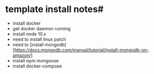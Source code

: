 # template install notes#
- install docker
- get docker daemon running
- install node 10.x
- need to install linux patch 
- need to [install
  mongodb][https://docs.mongodb.com/manual/tutorial/install-mongodb-on-amazon/]
- install npm mongoose
- install docker-compose
